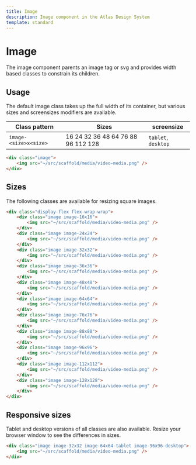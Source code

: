 ```yaml
---
title: Image
description: Image component in the Atlas Design System
template: standard
---
```


# Image

The image component parents an image tag or svg and provides width based classes to constrain its children.

## Usage

The default image class takes up the full width of its container, but various sizes and screensizes modifiers are available.

| Class pattern         | Sizes                              | screensize          |
| --------------------- | ---------------------------------- | ------------------- |
| `image-<size>x<size>` | 16 24 32 36 48 64 76 88 96 112 128 | `tablet`, `desktop` |

```html
<div class="image">
	<img src="~/src/scaffold/media/video-media.png" />
</div>
```

## Sizes

The following classes are available for resizing square images.

```html
<div class="display-flex flex-wrap-wrap">
	<div class="image image-16x16">
		<img src="~/src/scaffold/media/video-media.png" />
	</div>
	<div class="image image-24x24">
		<img src="~/src/scaffold/media/video-media.png" />
	</div>
	<div class="image image-32x32">
		<img src="~/src/scaffold/media/video-media.png" />
	</div>
	<div class="image image-36x36">
		<img src="~/src/scaffold/media/video-media.png" />
	</div>
	<div class="image image-48x48">
		<img src="~/src/scaffold/media/video-media.png" />
	</div>
	<div class="image image-64x64">
		<img src="~/src/scaffold/media/video-media.png" />
	</div>
	<div class="image image-76x76">
		<img src="~/src/scaffold/media/video-media.png" />
	</div>
	<div class="image image-88x88">
		<img src="~/src/scaffold/media/video-media.png" />
	</div>
	<div class="image image-96x96">
		<img src="~/src/scaffold/media/video-media.png" />
	</div>
	<div class="image image-112x112">
		<img src="~/src/scaffold/media/video-media.png" />
	</div>
	<div class="image image-128x128">
		<img src="~/src/scaffold/media/video-media.png" />
	</div>
</div>
```

## Responsive sizes

Tablet and desktop versions of all classes are also available. Resize your browser window to see the differences in sizes.

```html
<div class="image image-32x32 image-64x64-tablet image-96x96-desktop">
	<img src="~/src/scaffold/media/video-media.png" />
</div>
```
